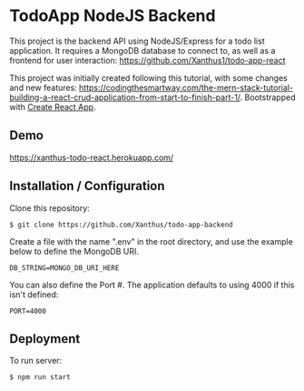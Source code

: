 # TodoApp NodeJS Backend

This project is the backend API using NodeJS/Express for a todo list application. It requires a MongoDB database to connect to, as well as a frontend for user interaction: https://github.com/Xanthus1/todo-app-react

This project was initially created following this tutorial, with some changes and new features: https://codingthesmartway.com/the-mern-stack-tutorial-building-a-react-crud-application-from-start-to-finish-part-1/. Bootstrapped with [Create React App](https://github.com/facebook/create-react-app).

## Demo

https://xanthus-todo-react.herokuapp.com/

## Installation / Configuration

Clone this repository:

`$ git clone https://github.com/Xanthus/todo-app-backend`

Create a file with the name ".env" in the root directory, and use the example below to define the MongoDB URI. 

`DB_STRING=MONGO_DB_URI_HERE`

You can also define the Port #. The application defaults to using 4000 if this isn't defined: 

`PORT=4000`

## Deployment

To run server:

`$ npm run start`
